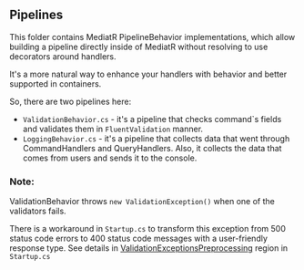 ## Pipelines

This folder contains MediatR PipelineBehavior implementations, which allow building a pipeline directly inside of MediatR without resolving to use decorators around handlers.

It's a more natural way to enhance your handlers with behavior and better supported in containers.

So, there are two pipelines here:
- ```ValidationBehavior.cs``` - it's a pipeline that checks command`s fields and validates them in ```FluentValidation``` manner.
- ```LoggingBehavior.cs``` - it's a pipeline that collects data that went through CommandHandlers and QueryHandlers. Also, it collects the data that comes from users and sends it to the console.

### Note:

ValidationBehavior throws ```new ValidationException()``` when one of the validators fails.

There is a workaround in ```Startup.cs``` to transform this exception from 500 status code errors to 400 status code messages with a user-friendly response type.
See details in [ValidationExceptionsPreprocessing](https://github.com/ashchuk/jimmy.Articles.API/blob/master/jimmy.Articles.API/Startup.cs#L164) region in ```Startup.cs```
